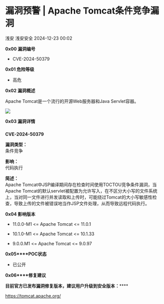 #  漏洞预警 | Apache Tomcat条件竞争漏洞   
浅安  浅安安全   2024-12-23 00:02  
  
**0x00 漏洞编号**  
- CVE-2024-50379  
  
**0x01 危险等级**  
- 高危  
  
**0x02 漏洞概述**  
  
Apache Tomcat是一个流行的开源Web服务器和Java Servlet容器。  
  
![](https://mmbiz.qpic.cn/sz_mmbiz_png/7stTqD182SU8iaTUOG2Yp65MtC7pXugJBicOLQo4hnzZ2K8RKZzN0pdaGyE5ArTbCv1JVTQQG35XcQYAOsUUcicIg/640?wx_fmt=png&from=appmsg "")  
  
**0x03 漏洞详情**  
###   
  
**CVE-2024-50379**  
  
**漏洞类型：**  
条件竞争  
  
**影响：**  
代码执行  
  
**简述：**  
Apache Tomcat中JSP编译期间存在检查时间使用TOCTOU竞争条件漏洞，当Apache Tomcat的默认servlet被配置为允许写入，在不区分大小写的文件系统上，当对同一文件进行并发读取和上传时，可能绕过Tomcat的大小写敏感性检查，导致上传的文件被错误地当作JSP文件处理，从而导致远程代码执行。  
  
**0x04 影响版本**  
- 11.0.0-M1 <= Apache Tomcat <= 11.0.1  
  
- 10.1.0-M1 <= Apache Tomcat <= 10.1.33  
  
- 9.0.0.M1 <= Apache Tomcat <= 9.0.97  
  
**0x05****POC状态**  
- 已公开  
  
**0x06****修复建议**  
  
******目前官方已发布漏洞修复版本，建议用户升级到安全版本****：******  
  
https://tomcat.apache.org/  
  
  
  
